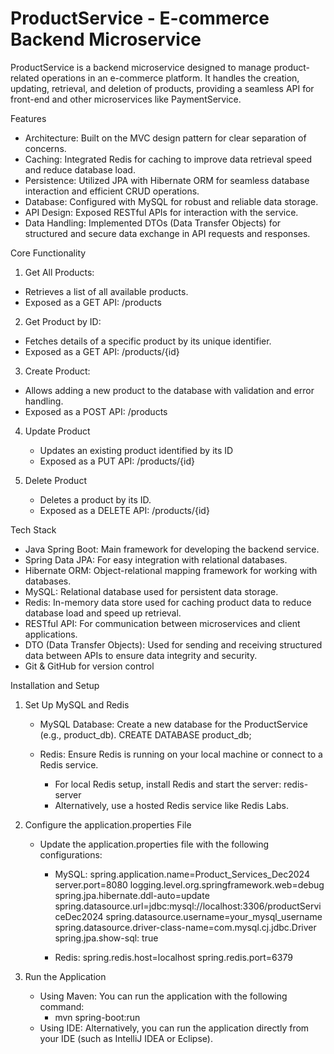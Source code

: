 # ProductService - E-commerce Backend Microservice

ProductService is a backend microservice designed to manage product-related operations in an e-commerce platform. It handles the creation, updating, retrieval, and deletion of products, providing a seamless API for front-end and other microservices like PaymentService.

Features
- Architecture: Built on the MVC design pattern for clear separation of concerns.
- Caching: Integrated Redis for caching to improve data retrieval speed and reduce database load.
- Persistence: Utilized JPA with Hibernate ORM for seamless database interaction and efficient CRUD operations.
- Database: Configured with MySQL for robust and reliable data storage.
- API Design: Exposed RESTful APIs for interaction with the service.
- Data Handling: Implemented DTOs (Data Transfer Objects) for structured and secure data exchange in API requests and responses.

Core Functionality
1. Get All Products:
  - Retrieves a list of all available products.
  - Exposed as a GET API: /products
    
2. Get Product by ID:
  - Fetches details of a specific product by its unique identifier.
  - Exposed as a GET API: /products/{id}
    
3. Create Product:
  - Allows adding a new product to the database with validation and error handling.
  - Exposed as a POST API: /products
    
4. Update Product
   - Updates an existing product identified by its ID
   - Exposed as a PUT API: /products/{id}

6. Delete Product
   - Deletes a product by its ID.
   - Exposed as a DELETE API: /products/{id}
   
Tech Stack
   - Java Spring Boot: Main framework for developing the backend service.
   - Spring Data JPA: For easy integration with relational databases.
   - Hibernate ORM: Object-relational mapping framework for working with databases.
   - MySQL: Relational database used for persistent data storage.
   - Redis: In-memory data store used for caching product data to reduce database load and speed up retrieval.
   - RESTful API: For communication between microservices and client applications.
   - DTO (Data Transfer Objects): Used for sending and receiving structured data between APIs to ensure data integrity and security.
   - Git & GitHub for version control

Installation and Setup
1. Set Up MySQL and Redis
   - MySQL Database: Create a new database for the ProductService (e.g., product_db).
     CREATE DATABASE product_db;
     
   - Redis: Ensure Redis is running on your local machine or connect to a Redis service.
      - For local Redis setup, install Redis and start the server:
        redis-server
      - Alternatively, use a hosted Redis service like Redis Labs.
      
2. Configure the application.properties File
   - Update the application.properties file with the following configurations:
      - MySQL:
        spring.application.name=Product_Services_Dec2024
        server.port=8080
        logging.level.org.springframework.web=debug
        spring.jpa.hibernate.ddl-auto=update
        spring.datasource.url=jdbc:mysql://localhost:3306/productServiceDec2024
        spring.datasource.username=your_mysql_username
        spring.datasource.driver-class-name=com.mysql.cj.jdbc.Driver
        spring.jpa.show-sql: true
        
      - Redis:
        spring.redis.host=localhost
        spring.redis.port=6379
        
3. Run the Application
     - Using Maven: You can run the application with the following command:
         - mvn spring-boot:run
     - Using IDE: Alternatively, you can run the application directly from your IDE (such as IntelliJ IDEA or Eclipse).
        
